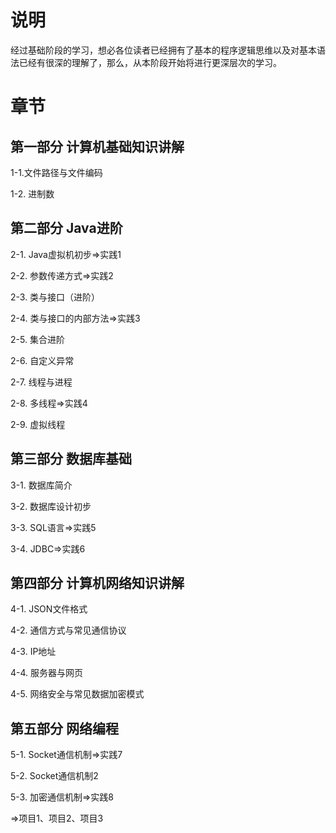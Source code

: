 # 说明
经过基础阶段的学习，想必各位读者已经拥有了基本的程序逻辑思维以及对基本语法已经有很深的理解了，那么，从本阶段开始将进行更深层次的学习。

# 章节

## 第一部分 计算机基础知识讲解
1-1.文件路径与文件编码

1-2. 进制数

## 第二部分 Java进阶
2-1. Java虚拟机初步=>实践1

2-2. 参数传递方式=>实践2

2-3. 类与接口（进阶）

2-4. 类与接口的内部方法=>实践3

2-5. 集合进阶

2-6. 自定义异常

2-7. 线程与进程

2-8. 多线程=>实践4

2-9. 虚拟线程

## 第三部分 数据库基础
3-1. 数据库简介

3-2. 数据库设计初步

3-3. SQL语言=>实践5

3-4. JDBC=>实践6

## 第四部分 计算机网络知识讲解
4-1. JSON文件格式

4-2. 通信方式与常见通信协议

4-3. IP地址

4-4. 服务器与网页

4-5. 网络安全与常见数据加密模式

## 第五部分 网络编程
5-1. Socket通信机制=>实践7

5-2. Socket通信机制2

5-3. 加密通信机制=>实践8

=>项目1、项目2、项目3
